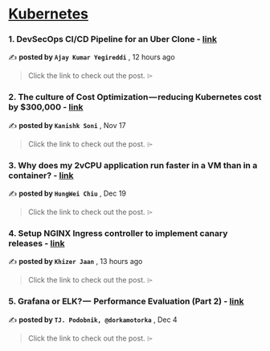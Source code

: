 
<h1><a href=https://medium.com/tag/kubernetes/recommended target="_blank" rel="noopener noreferrer">Kubernetes</a></h1>
<h3>1. DevSecOps CI/CD Pipeline for an Uber Clone - <a href=https://medium.com/@postbox.aj99/devsecops-ci-cd-pipeline-for-an-uber-clone-83e091edf6c6?source=tag_recommended_feed---------0-84----------kubernetes----------f587d0bc_c16c_4ba9_9471_6fbdd4493b7f------- target="_blank" rel="noopener noreferrer">link</a></h3>

✍️ **posted by `Ajay Kumar Yegireddi`** <date> , 12 hours ago</date>

<blockquote>Click the link to check out the post. ⌲</blockquote>

<h3>2. The culture of Cost Optimization — reducing Kubernetes cost by $300,000 - <a href=https://medium.com/razorpay-engineering/the-culture-of-cost-optimization-reducing-kubernetes-cost-by-300-000-32611cdd19d9?source=tag_recommended_feed---------1-107----------kubernetes----------f587d0bc_c16c_4ba9_9471_6fbdd4493b7f------- target="_blank" rel="noopener noreferrer">link</a></h3>

✍️ **posted by `Kanishk Soni`** <date> , Nov 17</date>

<blockquote>Click the link to check out the post. ⌲</blockquote>

<h3>3. Why does my 2vCPU application run faster in a VM than in a container? - <a href=https://medium.com/@hwchiu/why-does-my-2vcpu-application-run-faster-in-a-vm-than-in-a-container-6438ffaba245?source=tag_recommended_feed---------2-85----------kubernetes----------f587d0bc_c16c_4ba9_9471_6fbdd4493b7f------- target="_blank" rel="noopener noreferrer">link</a></h3>

✍️ **posted by `HungWei Chiu`** <date> , Dec 19</date>

<blockquote>Click the link to check out the post. ⌲</blockquote>

<h3>4. Setup NGINX Ingress controller to implement canary releases - <a href=https://medium.com/@khizer.jaan7/setup-nginx-ingress-controller-to-implement-canary-releases-09eb5545b89f?source=tag_recommended_feed---------3-84----------kubernetes----------f587d0bc_c16c_4ba9_9471_6fbdd4493b7f------- target="_blank" rel="noopener noreferrer">link</a></h3>

✍️ **posted by `Khizer Jaan`** <date> , 13 hours ago</date>

<blockquote>Click the link to check out the post. ⌲</blockquote>

<h3>5. Grafana or ELK? —  Performance Evaluation (Part 2) - <a href=https://medium.com/gitconnected/grafana-or-elk-performance-evaluation-part-2-65c8ace147ae?source=tag_recommended_feed---------4-107----------kubernetes----------f587d0bc_c16c_4ba9_9471_6fbdd4493b7f------- target="_blank" rel="noopener noreferrer">link</a></h3>

✍️ **posted by `TJ. Podobnik, @dorkamotorka`** <date> , Dec 4</date>

<blockquote>Click the link to check out the post. ⌲</blockquote>

